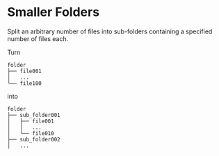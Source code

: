 # Smaller Folders
Split an arbitrary number of files into sub-folders containing a specified number of files each.

Turn
```
folder
├── file001
│   ...
└── file100
```
into
```
folder
├── sub_folder001
│   ├── file001
│   │   ...
│   └── file010
├── sub_folder002
│   ...
```

